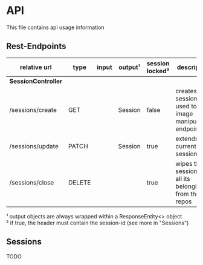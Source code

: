 # API

This file contains api usage information

## Rest-Endpoints

| relative url          | type   | input | output¹ | session locked² | description                                                   |
|-----------------------|--------|-------|---------|-----------------|---------------------------------------------------------------|
| **SessionController** |        |       |         |                 |                                                               |
| /sessions/create      | GET    |       | Session | false           | creates the session used to call image manipulation endpoints |
| /sessions/update      | PATCH  |       | Session | true            | extends the current session                                   |
| /sessions/close       | DELETE |       |         | true            | wipes the session with all its belongings from the repos      |

¹ output objects are always wrapped within a ResponseEntity<> object.  
² if true, the header must contain the session-id (see more in "Sessions")

## Sessions
TODO
